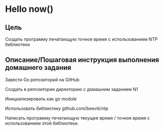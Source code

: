 # Hello now()

## Цель
Создать программу печатающую точное время с использованием NTP библиотеки

## Описание/Пошаговая инструкция выполнения домашнего задания
Завести Go репозиторий на GitHub

Создать в репозитории директорию с домашним заданием N1

Инициализировать как go module

Использовать библиотеку github.com/beevik/ntp

Написать программу печатающую текущее время / точное время с использованием этой библиотеки.